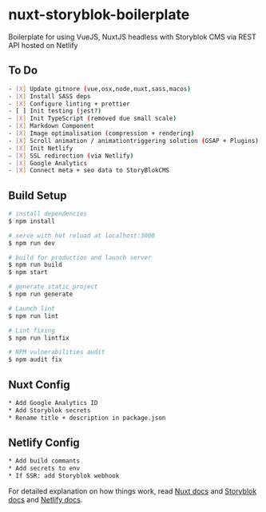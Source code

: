 # nuxt-storyblok-boilerplate

Boilerplate for using VueJS, NuxtJS headless with Storyblok CMS via REST API hosted on Netlify

## To Do

```bash
- [X] Update gitnore (vue,osx,node,nuxt,sass,macos)
- [X] Install SASS deps
- [X] Configure linting + prettier
- [ ] Init testing (jest?)
- [X] Init TypeScript (removed due small scale)
- [X] Markdown Component
- [X] Image optimalisation (compression + rendering)
- [X] Scroll animation / animationtriggering solution (GSAP + Plugins)
- [X] Init Netlify
- [X] SSL redirection (via Netlify)
- [X] Google Analytics
- [X] Connect meta + seo data to StoryBlokCMS
```

## Build Setup

```bash
# install dependencies
$ npm install

# serve with hot reload at localhost:3000
$ npm run dev

# build for production and launch server
$ npm run build
$ npm start

# generate static project
$ npm run generate

# Launch lint
$ npm run lint

# Lint fixing
$ npm run lintfix

# NPM vulnerabilities audit
$ npm audit fix
```

## Nuxt Config

```bash
* Add Google Analytics ID
* Add Storyblok secrets
* Rename title + description in package.json
```

## Netlify Config

```bash
* Add build commants
* Add secrets to env
* If SSR: add Storyblok webhook
```

For detailed explanation on how things work, read [Nuxt docs](https://nuxtjs.org) and [Storyblok docs](https://www.storyblok.com/docs) and [Netlify docs](https://docs.netlify.com/).
